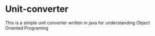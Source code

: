 # Unit-converter

This is a simple unit converter written in java for understanding Object Oriented Programing

